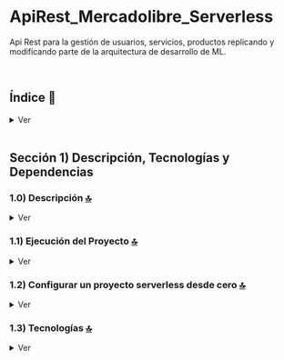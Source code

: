# ApiRest_Mercadolibre_Serverless
Api Rest para la gestión de usuarios, servicios, productos replicando y modificando parte de la arquitectura de desarrollo de ML.


<br>

## Índice 📜

<details>
 <summary> Ver </summary>
 
 <br>
 
### Sección 1) Descripción, Tecnologías y Dependencias 

 - [1.0) Descripción del Proyecto.](#10-descripción-)
 - [1.1) Ejecución del Proyecto.](#11-ejecución-del-proyecto-)
 - [1.2) Configurar un proyecto serverless desde cero](#12-configurar-un-proyecto-serverless-desde-cero-)
 - [1.3) Tecnologías.](#13-tecnologías-)

<br>

</details>



<br>

## Sección 1) Descripción, Tecnologías y Dependencias 


### 1.0) Descripción [🔝](#índice-) 

<details>
  <summary>Ver</summary>
 
 <br>

* Una vez creado un entorno de trabajo a través de algún ide, clonamos el proyecto
```git
git clone https://github.com/andresWeitzel/ApiRest_Mercadolibre_Serverless
```
* Nos posicionamos sobre el proyecto
```git
cd 'projectName'
```
* Instalamos todos los paquetes necesarios
```git
npm i
```
* Levantamos el proyecto
```git
sls offline start
```
 
<br>

</details>


### 1.1) Ejecución del Proyecto [🔝](#índice-)

<details>
  <summary>Ver</summary>
  
* Una vez creado un entorno de trabajo a través de algún ide, clonamos el proyecto
```git
git clone https://github.com/andresWeitzel/ApiRest_Mercadolibre_Serverless
```
* Nos posicionamos sobre el proyecto
```git
cd 'projectName'
```
* Inicializamos un proyecto npm
```git
npm init -y
```
* Instalamos Serverless Framework de forma global
```git
npm install -g serverless
```
* Verificamos la versión de Serverless instalada
```git
sls -v
```
* Inicializamos un template de serverles
```git
serverless create \
  --template-url https://github.com/serverless/serverless/tree/master/lib/plugins/create/templates/aws-nodejs \
  --path myService
```
* Instalamos serverless offline 
```git
npm i serverless-offline --save-dev
```
* Instalamos serverless ssm 
```git
npm i serverless-offline-ssm --save-dev
```
<br>

</details>


### 1.2) Configurar un proyecto serverless desde cero [🔝](#índice-)

<details>
  <summary>Ver</summary>
 
 <br>


<br>

</details>

### 1.3) Tecnologías [🔝](#índice-)

<details>
  <summary>Ver</summary>
 
 <br>


<br>

</details>
